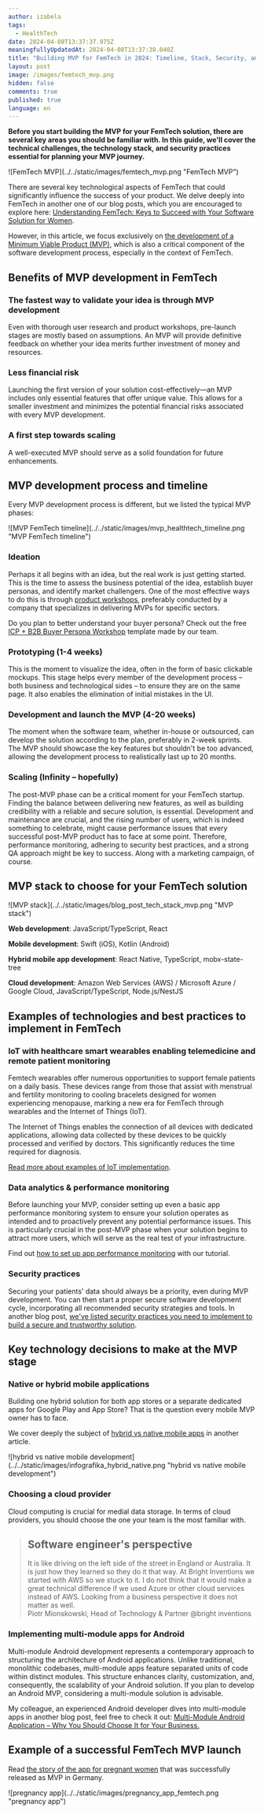 ```yaml
---
author: izabela
tags:
  - HealthTech
date: 2024-04-08T13:37:37.975Z
meaningfullyUpdatedAt: 2024-04-08T13:37:38.040Z
title: "Building MVP for FemTech in 2024: Timeline, Stack, Security, and More"
layout: post
image: /images/femtech_mvp.png
hidden: false
comments: true
published: true
language: en
---
```

**Before you start building the MVP for your FemTech solution, there are several key areas you should be familiar with. In this guide, we'll cover the technical challenges, the technology stack, and security practices essential for planning your MVP journey.**

<div className="image">![FemTech MVP](../../static/images/femtech_mvp.png "FemTech MVP")</div>

There are several key technological aspects of FemTech that could significantly influence the success of your product. We delve deeply into FemTech in another one of our blog posts, which you are encouraged to explore here: [Understanding FemTech: Keys to Succeed with Your Software Solution for Women](/blog/keys-to-succeed-in-femtech/). 

However, in this article, we focus exclusively on [the development of a Minimum Viable Product (MVP)](/our-areas/mvp-development/), which is also a critical component of the software development process, especially in the context of FemTech.

## Benefits of MVP development in FemTech

### The fastest way to validate your idea is through MVP development

Even with thorough user research and product workshops, pre-launch stages are mostly based on assumptions. An MVP will provide definitive feedback on whether your idea merits further investment of money and resources.

### Less financial risk

Launching the first version of your solution cost-effectively—an MVP includes only essential features that offer unique value. This allows for a smaller investment and minimizes the potential financial risks associated with every MVP development.

### A first step towards scaling

A well-executed MVP should serve as a solid foundation for future enhancements.

## MVP development process and timeline

Every MVP development process is different, but we listed the typical MVP phases:

<div className="image">![MVP FemTech timeline](../../static/images/mvp_healthtech_timeline.png "MVP FemTech timeline")</div>

### Ideation

Perhaps it all begins with an idea, but the real work is just getting started. This is the time to assess the business potential of the idea, establish buyer personas, and identify market challengers. One of the most effective ways to do this is through [product workshops](/our-areas/product-workshops/), preferably conducted by a company that specializes in delivering MVPs for specific sectors.

Do you plan to better understand your buyer persona? Check out the free [ICP + B2B Buyer Persona Workshop](https://miro.com/miroverse/b2b-buyer-persona-workshop-template/) template made by our team.

### Prototyping (1-4 weeks)

This is the moment to visualize the idea, often in the form of basic clickable mockups. This stage helps every member of the development process – both business and technological sides – to ensure they are on the same page. It also enables the elimination of initial mistakes in the UI.

### Development and launch the MVP (4-20 weeks)

The moment when the software team, whether in-house or outsourced, can develop the solution according to the plan, preferably in 2-week sprints. The MVP should showcase the key features but shouldn't be too advanced, allowing the development process to realistically last up to 20 months.

### Scaling (Infinity – hopefully)

The post-MVP phase can be a critical moment for your FemTech startup. Finding the balance between delivering new features, as well as building credibility with a reliable and secure solution, is essential. Development and maintenance are crucial, and the rising number of users, which is indeed something to celebrate, might cause performance issues that every successful post-MVP product has to face at some point. Therefore, performance monitoring, adhering to security best practices, and a strong QA approach might be key to success. Along with a marketing campaign, of course.

## MVP stack to choose for your FemTech solution

<div className="image">![MVP stack](../../static/images/blog_post_tech_stack_mvp.png "MVP stack")</div>

**Web development**: JavaScript/TypeScript, React

**Mobile development**: Swift (iOS), Kotlin (Android)

**Hybrid mobile app development**: React Native, TypeScript, mobx-state-tree

**Cloud development**: Amazon Web Services (AWS) / Microsoft Azure / Google Cloud, JavaScript/TypeScript, Node.js/NestJS

## Examples of technologies and best practices to implement in FemTech

### IoT with healthcare smart wearables enabling telemedicine and remote patient monitoring

Femtech wearables offer numerous opportunities to support female patients on a daily basis. These devices range from those that assist with menstrual and fertility monitoring to cooling bracelets designed for women experiencing menopause, marking a new era for FemTech through wearables and the Internet of Things (IoT).

The Internet of Things enables the connection of all devices with dedicated applications, allowing data collected by these devices to be quickly processed and verified by doctors. This significantly reduces the time required for diagnosis.

[Read more about examples of IoT implementation](/blog/examples-of-the-internet-of-things-for-retail-healthcare-and-more-with-case-studies/).

### Data analytics & performance monitoring

Before launching your MVP, consider setting up even a basic app performance monitoring system to ensure your solution operates as intended and to proactively prevent any potential performance issues. This is particularly crucial in the post-MVP phase when your solution begins to attract more users, which will serve as the real test of your infrastructure.

Find out [how to set up app performance monitoring](/blog/healthcare-app-performance-monitoring/) with our tutorial.

### Security practices

Securing your patients' data should always be a priority, even during MVP development. You can then start a proper secure software development cycle, incorporating all recommended security strategies and tools. In another blog post, [we've listed security practices you need to implement to build a secure and trustworthy solution](/blog/cyber-security-in-healthcare/). 

## Key technology decisions to make at the MVP stage

### Native or hybrid mobile applications

Building one hybrid solution for both app stores or a separate dedicated apps for Google Play and App Store? That is the question every mobile MVP owner has to face.

We cover deeply the subject of [hybrid vs native mobile apps](/blog/mvp-tech-stack-what-startup-founder-should-know/#hybrid-or-native-mobile-app-that-is-the-question) in another article.

<div className="image">![hybrid vs native mobile development](../../static/images/infografika_hybrid_native.png "hybrid vs native mobile development")</div>

### Choosing a cloud provider

Cloud computing is crucial for medial data storage. In terms of cloud providers, you should choose the one your team is the most familiar with.

<blockquote><h2>Software engineer's perspective</h2><div>It is like driving on the left side of the street in England or Australia. It is just how they learned so they do it that way. At Bright Inventions we started with AWS so we stuck to it. I do not think that it would make a great technical difference if we used Azure or other cloud services instead of AWS. Looking from a business perspective it does not matter as well.</div><footer>Piotr Mionskowski, Head of Technology & Partner @bright inventions</footer></blockquote>

### Implementing multi-module apps for Android

Multi-module Android development represents a contemporary approach to structuring the architecture of Android applications. Unlike traditional, monolithic codebases, multi-module apps feature separated units of code within distinct modules. This structure enhances clarity, customization, and, consequently, the scalability of your Android solution. If you plan to develop an Android MVP, considering a multi-module solution is advisable.

My colleague, an experienced Android developer dives into multi-module apps in another blog post, feel free to check it out: [Multi-Module Android Application – Why You Should Choose It for Your Business.](/blog/multi-module-android-app-why-you-should-choose-it-for-your-business/)

## Example of a successful FemTech MVP launch

Read [the story of the app for pregnant women](/projects/pregnancy-app/) that was successfully released as MVP in Germany.

<div className="image">![pregnancy app](../../static/images/pregnancy_app_femtech.png "pregnancy app")</div>